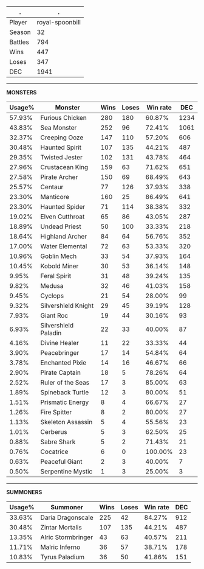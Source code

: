 .|.
|-|-
Player|royal-spoonbill
Season|32
Battles|794
Wins|447
Loses|347
DEC|1941

---
**MONSTERS**

Usage%|Monster|Wins|Loses|Win rate|DEC|
-|-|-|-|-|-|
57.93%|Furious Chicken|280|180|60.87%|1234|
43.83%|Sea Monster|252|96|72.41%|1061|
32.37%|Creeping Ooze|147|110|57.20%|606|
30.48%|Haunted Spirit|107|135|44.21%|487|
29.35%|Twisted Jester|102|131|43.78%|464|
27.96%|Crustacean King|159|63|71.62%|651|
27.58%|Pirate Archer|150|69|68.49%|643|
25.57%|Centaur|77|126|37.93%|338|
23.30%|Manticore|160|25|86.49%|641|
23.30%|Haunted Spider|71|114|38.38%|332|
19.02%|Elven Cutthroat|65|86|43.05%|287|
18.89%|Undead Priest|50|100|33.33%|218|
18.64%|Highland Archer|84|64|56.76%|352|
17.00%|Water Elemental|72|63|53.33%|320|
10.96%|Goblin Mech|33|54|37.93%|164|
10.45%|Kobold Miner|30|53|36.14%|148|
9.95%|Feral Spirit|31|48|39.24%|135|
9.82%|Medusa|32|46|41.03%|158|
9.45%|Cyclops|21|54|28.00%|99|
9.32%|Silvershield Knight|29|45|39.19%|128|
7.93%|Giant Roc|19|44|30.16%|93|
6.93%|Silvershield Paladin|22|33|40.00%|87|
4.16%|Divine Healer|11|22|33.33%|44|
3.90%|Peacebringer|17|14|54.84%|64|
3.78%|Enchanted Pixie|14|16|46.67%|66|
2.90%|Pirate Captain|18|5|78.26%|64|
2.52%|Ruler of the Seas|17|3|85.00%|63|
1.89%|Spineback Turtle|12|3|80.00%|51|
1.51%|Prismatic Energy|8|4|66.67%|27|
1.26%|Fire Spitter|8|2|80.00%|27|
1.13%|Skeleton Assassin|5|4|55.56%|23|
1.01%|Cerberus|5|3|62.50%|25|
0.88%|Sabre Shark|5|2|71.43%|21|
0.76%|Cocatrice|6|0|100.00%|23|
0.63%|Peaceful Giant|2|3|40.00%|7|
0.50%|Serpentine Mystic|1|3|25.00%|3|

---
**SUMMONERS**

Usage%|Summoner|Wins|Loses|Win rate|DEC|
-|-|-|-|-|-|
33.63%|Daria Dragonscale|225|42|84.27%|912|
30.48%|Zintar Mortalis|107|135|44.21%|487|
13.35%|Alric Stormbringer|43|63|40.57%|211|
11.71%|Malric Inferno|36|57|38.71%|178|
10.83%|Tyrus Paladium|36|50|41.86%|151|
